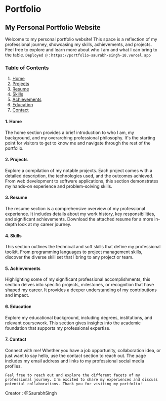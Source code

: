 
# Portfolio

## My Personal Portfolio Website

Welcome to my personal portfolio website! This space is a reflection of my professional journey, showcasing my skills, achievements, and projects. Feel free to explore and learn more about who I am and what I can bring to the table.
`Deployed @` : `https://portfolio-saurabh-singh-18.vercel.app`

### Table of Contents

1. [Home](#home)
2. [Projects](#projects)
3. [Resume](#resume)
4. [Skills](#skills)
5. [Achievements](#achievements)
6. [Education](#education)
7. [Contact](#contact)

#### 1. Home

The home section provides a brief introduction to who I am, my background, and my overarching professional philosophy. It's the starting point for visitors to get to know me and navigate through the rest of the portfolio.

#### 2. Projects

Explore a compilation of my notable projects. Each project comes with a detailed description, the technologies used, and the outcomes achieved. From web development to software applications, this section demonstrates my hands-on experience and problem-solving skills.

#### 3. Resume

The resume section is a comprehensive overview of my professional experience. It includes details about my work history, key responsibilities, and significant achievements. Download the attached resume for a more in-depth look at my career journey.

#### 4. Skills

This section outlines the technical and soft skills that define my professional toolkit. From programming languages to project management skills, discover the diverse skill set that I bring to any project or team.

#### 5. Achievements

Highlighting some of my significant professional accomplishments, this section delves into specific projects, milestones, or recognition that have shaped my career. It provides a deeper understanding of my contributions and impact.

#### 6. Education

Explore my educational background, including degrees, institutions, and relevant coursework. This section gives insights into the academic foundation that supports my professional expertise.

#### 7. Contact

Connect with me! Whether you have a job opportunity, collaboration idea, or just want to say hello, use the contact section to reach out. The page includes my email address and links to my professional social media profiles.

`Feel free to reach out and explore the different facets of my professional journey. I'm excited to share my experiences and discuss potential collaborations. Thank you for visiting my portfolio!`

Creator : @SaurabhSingh